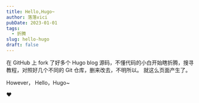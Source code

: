 ```yaml
---
title: Hello,Hugo~
author: 落落vici
pubDate: 2023-01-01
tags:
  - 折腾
slug: hello-hugo
draft: false
---
```


在 GitHub 上 fork 了好多个 Hugo blog 源码，不懂代码的小白开始瞎折腾，搜寻教程，对照好几个不同的 Git 仓库，删来改去，不明所以。
就这么页面产生了。

However，
Hello，Hugo~

❤